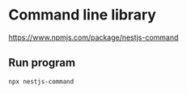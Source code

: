 # Command line library
https://www.npmjs.com/package/nestjs-command

## Run program
`npx nestjs-command`
